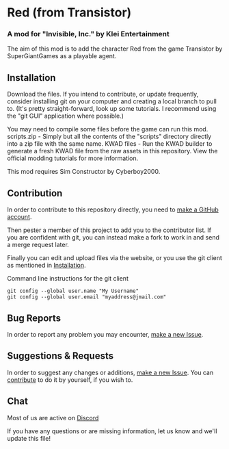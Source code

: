 # Red (from Transistor)
### A mod for "Invisible, Inc." by Klei Entertainment

The aim of this mod is to add the character Red from the game Transistor by SuperGiantGames as a playable agent. 

## Installation

Download the files. If you intend to contribute, or update frequently, consider installing git on your computer and creating a local branch to pull to. (It's pretty straight-forward, look up some tutorials. I recommend using the "git GUI" application where possible.)

You may need to compile some files before the game can run this mod.
scripts.zip - Simply but all the contents of the "scripts" directory directly into a zip file with the same name.
KWAD files - Run the KWAD builder to generate a fresh KWAD file from the raw assets in this repository. View the official modding tutorials for more information.

This mod requires Sim Constructor by Cyberboy2000.

## Contribution

In order to contribute to this repository directly, you need to [make a GitHub account](https://github.com/login).

Then pester a member of this project to add you to the contributor list.
If you are confident with git, you can instead make a fork to work in and send a merge request later.

Finally you can edit and upload files via the website, or you use the git client as mentioned in [Installation](#Installation).

Command line instructions for the git client

```
git config --global user.name "My Username"
git config --global user.email "myaddress@jmail.com"
```

## Bug Reports

In order to report any problem you may encounter, [make a new Issue][issues].

## Suggestions & Requests

In order to suggest any changes or additions, [make a new Issue][issues]. You can [contribute](#Contribution) to do it by yourself, if you wish to.

## Chat

Most of us are active on [Discord](https://discord.gg/aQrXEse)

If you have any questions or are missing information, let us know and we'll update this file!

[issues]: https://github.com/Mobbstar/InvisibleInc-Transistor/issues
